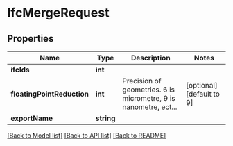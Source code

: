 # IfcMergeRequest

## Properties
Name | Type | Description | Notes
------------ | ------------- | ------------- | -------------
**ifcIds** | **int** |  | 
**floatingPointReduction** | **int** | Precision of geometries. 6 is micrometre, 9 is nanometre, ect... | [optional] [default to 9]
**exportName** | **string** |  | 

[[Back to Model list]](../README.md#documentation-for-models) [[Back to API list]](../README.md#documentation-for-api-endpoints) [[Back to README]](../README.md)


